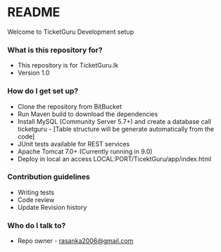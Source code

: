 # README #

Welcome to TicketGuru Development setup

### What is this repository for? ###

* This repository is for TicketGuru.lk 
* Version 1.0

### How do I get set up? ###

* Clone the repository from BitBucket
* Run Maven build to download the dependencies
* Install MySQL (Community Server 5.7+) and create a database call ticketguru - [Table structure will be generate automatically from the code]
* JUnit tests available for REST services 
* Apache Tomcat 7.0+ (Currently running in 9.0) 
* Deploy in local an access LOCAL:PORT/TicektGuru/app/index.html

### Contribution guidelines ###

* Writing tests
* Code review
* Update Revision history

### Who do I talk to? ###

* Repo owner - rasanka2006@gmail.com